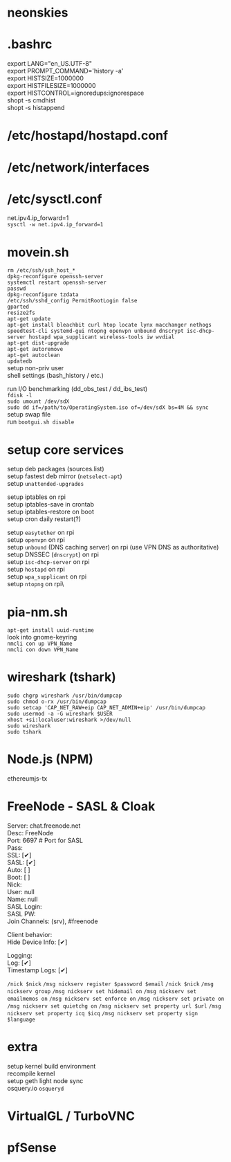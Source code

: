 # neonskies

# .bashrc
export LANG="en_US.UTF-8"  
export PROMPT_COMMAND='history -a'  
export HISTSIZE=1000000  
export HISTFILESIZE=1000000  
export HISTCONTROL=ignoredups:ignorespace   
shopt -s cmdhist  
shopt -s histappend  

# /etc/hostapd/hostapd.conf

# /etc/network/interfaces

# /etc/sysctl.conf
net.ipv4.ip_forward=1  
`sysctl -w net.ipv4.ip_forward=1`

# movein.sh
`rm /etc/ssh/ssh_host_*`  
`dpkg-reconfigure openssh-server`  
`systemctl restart openssh-server`  
`passwd`  
`dpkg-reconfigure tzdata`  
`/etc/ssh/sshd_config PermitRootLogin false`  
`gparted`  
`resize2fs`  
`apt-get update`  
`apt-get install bleachbit curl htop locate lynx macchanger nethogs speedtest-cli systemd-gui ntopng openvpn unbound dnscrypt isc-dhcp-server hostapd wpa_supplicant wireless-tools iw wvdial`  
`apt-get dist-upgrade`  
`apt-get autoremove`  
`apt-get autoclean`  
`updatedb`  
setup non-priv user\
shell settings (bash_history / etc.)

run I/O benchmarking (dd_obs_test / dd_ibs_test)\
`fdisk -l`  
`sudo umount /dev/sdX`  
`sudo dd if=/path/to/OperatingSystem.iso of=/dev/sdX bs=4M && sync`  
setup swap file\
run `bootgui.sh disable`

# setup core services
setup deb packages (sources.list)\
setup fastest deb mirror (`netselect-apt`)\
setup `unattended-upgrades`

setup iptables on rpi\
setup iptables-save in crontab\
setup iptables-restore on boot\
setup cron daily restart(?)

setup `easytether` on rpi\
setup `openvpn` on rpi\
setup `unbound` (DNS caching server) on rpi (use VPN DNS as authoritative)\
setup DNSSEC (`dnscrypt`) on rpi\
setup `isc-dhcp-server` on rpi\
setup `hostapd` on rpi\
setup `wpa_supplicant` on rpi\
setup `ntopng` on rpi\

# pia-nm.sh
`apt-get install uuid-runtime`  
look into gnome-keyring\
`nmcli con up VPN_Name`  
`nmcli con down VPN_Name`  

# wireshark (tshark)
`sudo chgrp wireshark /usr/bin/dumpcap`  
`sudo chmod o-rx /usr/bin/dumpcap`  
`sudo setcap 'CAP_NET_RAW+eip CAP_NET_ADMIN+eip' /usr/bin/dumpcap`  
`sudo usermod -a -G wireshark $USER`  
`xhost +si:localuser:wireshark >/dev/null`  
`sudo wireshark`  
`sudo tshark`  

# Node.js (NPM)
ethereumjs-tx  

# FreeNode - SASL & Cloak
Server: chat.freenode.net  
Desc: FreeNode  
Port: 6697 # Port for SASL  
Pass:  
SSL: [✔]  
SASL: [✔]  
Auto: [ ]  
Boot: [ ]  
Nick:  
User: null  
Name: null  
SASL Login:  
SASL PW:  
Join Channels: (srv), #freenode  

Client behavior:  
Hide Device Info: [✔]  

Logging:  
Log: [✔]  
Timestamp Logs: [✔]  

`/nick $nick`
`/msg nickserv register $password $email`
`/nick $nick`
`/msg nickserv group`
`/msg nickserv set hidemail on`
`/msg nickserv set emailmemos on`
`/msg nickserv set enforce on`
`/msg nickserv set private on`
`/msg nickserv set quietchg on`
`/msg nickserv set property url $url`
`/msg nickserv set property icq $icq`
`/msg nickserv set property sign $language`

# extra
setup kernel build environment\
recompile kernel\
setup geth light node sync\
osquery.io `osqueryd`  

# VirtualGL / TurboVNC

# pfSense

